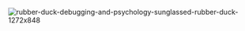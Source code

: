![rubber-duck-debugging-and-psychology-sunglassed-rubber-duck-1272x848](https://user-images.githubusercontent.com/69214737/208193674-13fcceaf-3de4-45ce-aa81-f18e28f8d04c.jpg)
